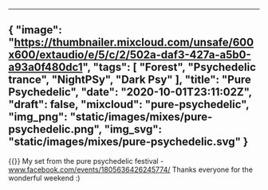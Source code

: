 
---
{
  "image": "https://thumbnailer.mixcloud.com/unsafe/600x600/extaudio/e/5/c/2/502a-daf3-427a-a5b0-a93a0f480dc1",
  "tags": [
    "Forest",
    "Psychedelic trance",
    "NightPSy",
    "Dark Psy"
  ],
  "title": "Pure Psychedelic",
  "date": "2020-10-01T23:11:02Z",
  "draft": false,
  "mixcloud": "pure-psychedelic",
  "img_png": "static/images/mixes/pure-psychedelic.png",
  "img_svg": "static/images/mixes/pure-psychedelic.svg"
}
---
{{<mixcloud>}}
My set from the pure psychedelic festival - www.facebook.com/events/1805636426245774/
Thanks everyone for the wonderful weekend :)
